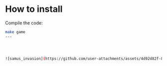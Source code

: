 # How to install

Compile the code:
```bash
make game
---




![samus_invasion](https://github.com/user-attachments/assets/4d92d82f-8124-421f-a547-138b22a2f557)
